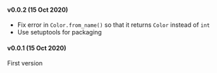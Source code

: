 <h4> v0.0.2 (15 Oct 2020) </h4>
                                                                                                                                      
 - Fix error in `Color.from_name()` so that it returns `Color` instead of `int`                                                       
 - Use setuptools for packaging  

<h4> v0.0.1 (15 Oct 2020) </h4>

First version
